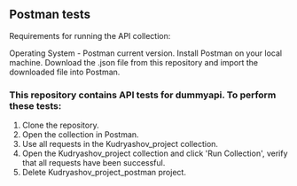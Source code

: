 ## Postman tests
Requirements for running the API collection:

Operating System - Postman current version.
Install Postman on your local machine.
Download the .json file from this repository and
import the downloaded file into Postman.

### This repository contains API tests for dummyapi. To perform these tests:
1. Clone the repository.
2. Open the collection in Postman.
3. Use all requests in the Kudryashov_project collection.
4. Open the Kudryashov_project collection and click 'Run Collection', verify that all requests have been successful.
5. Delete Kudryashov_project_postman project.

